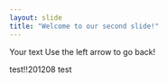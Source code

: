 ```yaml
---
layout: slide
title: "Welcome to our second slide!"
---
```


Your text
Use the left arrow to go back!

test!!201208
test

